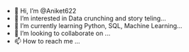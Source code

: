- 👋 Hi, I’m @Aniket622
- 👀 I’m interested in Data crunching and story teling...
- 🌱 I’m currently learning Python, SQL, Machine Learning...
- 💞️ I’m looking to collaborate on ...
- 📫 How to reach me ...

<!---
Aniket622/Aniket622 is a ✨ special ✨ repository because its `README.md` (this file) appears on your GitHub profile.
You can click the Preview link to take a look at your changes.
--->
